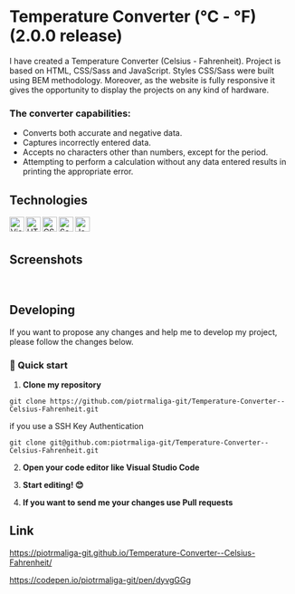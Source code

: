 # Temperature Converter (°C - °F) (2.0.0 release)

I have created a Temperature Converter (Celsius - Fahrenheit). Project is based on HTML, CSS/Sass and JavaScript. 
Styles CSS/Sass were built using BEM methodology. 
Moreover, as the website is fully responsive it gives the opportunity to display the projects on any kind of hardware.

### The converter capabilities:

- Converts both accurate and negative data.
- Captures incorrectly entered data.
- Accepts no characters other than numbers, except for the period. 
- Attempting to perform a calculation without any data entered results in printing the appropriate error.

## Technologies

<img align="left" alt="Visual Studio Code" width="26px" src="https://img.icons8.com/color/48/000000/visual-studio-code-2019.png" />

<img align="left" alt="HTML" width="26px" src="https://img.icons8.com/color/48/000000/html-5--v1.png" />

<img align="left" alt="CSS" width="26px" src="https://img.icons8.com/color/48/000000/css3.png" />

<img align="left" alt="Sass" width="26px" src="https://img.icons8.com/color/48/000000/sass.png" />

<img align="left" alt="JavaScript" width="26px" src="https://img.icons8.com/color/48/000000/javascript--v1.png"/>

<br/>
<br/>

## Screenshots

<img src="https://github.com/piotrmaliga-git/Temperature-Converter--Celsius-Fahrenheit/blob/master/screenshots/s1.png" alt="">

<img src="https://github.com/piotrmaliga-git/Temperature-Converter--Celsius-Fahrenheit/blob/master/screenshots/s2.png" alt="">

<img src="https://github.com/piotrmaliga-git/Temperature-Converter--Celsius-Fahrenheit/blob/master/screenshots/s3.png" alt="">

<img src="https://github.com/piotrmaliga-git/Temperature-Converter--Celsius-Fahrenheit/blob/master/screenshots/s4.png" alt="">

<img src="https://github.com/piotrmaliga-git/Temperature-Converter--Celsius-Fahrenheit/blob/master/screenshots/s5.png" alt="">

<img src="https://github.com/piotrmaliga-git/Temperature-Converter--Celsius-Fahrenheit/blob/master/screenshots/s6.png" alt="">

## Developing

If you want to propose any changes and help me to develop my project, please follow the changes below.

### 🚀 Quick start

1.  **Clone my repository**

```
git clone https://github.com/piotrmaliga-git/Temperature-Converter--Celsius-Fahrenheit.git
```
if you use a SSH Key Authentication
```
git clone git@github.com:piotrmaliga-git/Temperature-Converter--Celsius-Fahrenheit.git
```

2. **Open your code editor like Visual Studio Code**

3. **Start editing! 😊**

4. **If you want to send me your changes use Pull requests**

## Link

https://piotrmaliga-git.github.io/Temperature-Converter--Celsius-Fahrenheit/

https://codepen.io/piotrmaliga-git/pen/dyvgGGg